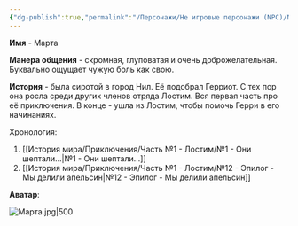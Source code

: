 ```yaml
---
{"dg-publish":true,"permalink":"/Персонажи/Не игровые персонажи (NPC)/NPC/Лостим/Марта/","noteIcon":"","created":"2025-09-11T18:52:08.140+03:00","updated":"2025-09-11T12:00:06.385+03:00"}
---
```




**Имя** - Марта

**Манера общения** - скромная, глуповатая и очень доброжелательная. Буквально ощущает чужую боль как свою.

**История** - была сиротой в город Нил. Её подобрал Герриот. С тех пор она росла среди других членов отряда Лостим. Вся первая часть про её приключения. В конце - ушла из Лостим, чтобы помочь Герри в его начинаниях. 

Хронология:
1. [[История мира/Приключения/Часть №1 - Лостим/№1 - Они шептали...\|№1 - Они шептали...]]
2. [[История мира/Приключения/Часть №1 - Лостим/№12 - Эпилог - Мы делили апельсин\|№12 - Эпилог - Мы делили апельсин]]


**Аватар**:

![Марта.jpg|500](/img/user/system/img/NPC/%D0%AE%D0%B6%D0%BD%D1%8B%D0%B5%20%D0%B7%D0%B5%D0%BC%D0%BB%D0%B8/%D0%9B%D0%BE%D1%81%D1%82%D0%B8%D0%BC/%D0%9C%D0%B0%D1%80%D1%82%D0%B0.jpg)